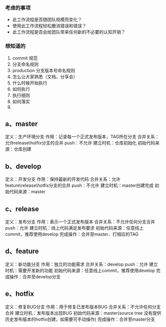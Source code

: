 ### 考虑的事项

- 此工作流程是否随团队规模而变化？
- 使用此工作流程轻松撤消错误和错误？
- 此工作流程是否会给团队带来任何新的不必要的认知开销？

### 想知道的

1. commit 规范
2. 分支命名规则
3. production 分支版本号命名规则
4. 怎么让大家熟悉（文档，分享会）
5. 什么时候开始执行
6. 如何执行
7. 执行细则
8. 如何落实
9. 



## a、master

定义：生产环境分支
 作用：记录每一个正式发布版本，TAG所在分支
 合并关系：允许release\hotfix分支的合并
 push：不允许
 建立时机：仓库初始化
 初始代码来源：仓库创建

## b、develop

定义：开发分支
 作用：保持最新的开发代码
 合并关系：允许feature\release\hotfix分支的合并
 push：不允许
 建立时机：master创建完成
 初始代码来源：master

## c、release

定义：发布分支
 作用：表示一个正式发布版本
 合并关系：不允许任何分支合并
 push：允许
 建立时机：线上代码满足发布要求
 初始代码来源：任意线上commit，推荐使用develop
 完成操作：合并至master、打相应的TAG

## d、feature

定义：新功能分支
 作用：独立的功能需求
 合并关系：develop
 push：允许
 建立时机：需要开发新的功能
 初始代码来源：任意线上commit，推荐使用develop
 完成操作：合并至develop分支

## e、hotfix

定义：修复BUG分支
 作用：用于修复已发布版本BUG
 合并关系：不允许任何分支合并
 建立时机：发布版本出现BUG
 初始代码来源：master(source tree 没有提供历史发布版本的hotfix创建，如需要可手动操作)
 完成操作：合并至master分支

